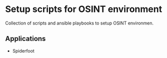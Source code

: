 # Setup scripts for OSINT environment

Collection of scripts and ansible playbooks to setup OSINT environmen.

## Applications
- Spiderfoot